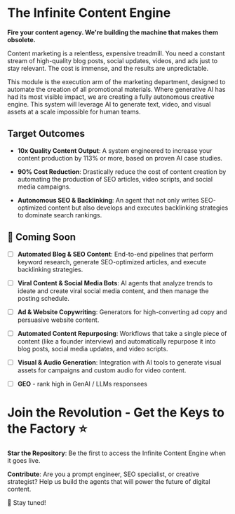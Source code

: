 # The Infinite Content Engine

**Fire your content agency. We're building the machine that makes them obsolete.**

Content marketing is a relentless, expensive treadmill. You need a constant stream of high-quality blog posts, social updates, videos, and ads just to stay relevant. The cost is immense, and the results are unpredictable.

This module is the execution arm of the marketing department, designed to automate the creation of all promotional materials. Where generative AI has had its most visible impact, we are creating a fully autonomous creative engine. This system will leverage AI to generate text, video, and visual assets at a scale impossible for human teams.

## Target Outcomes

- **10x Quality Content Output**: A system engineered to increase your content production by 113% or more, based on proven AI case studies.

- **90% Cost Reduction**: Drastically reduce the cost of content creation by automating the production of SEO articles, video scripts, and social media campaigns.

- **Autonomous SEO & Backlinking**: An agent that not only writes SEO-optimized content but also develops and executes backlinking strategies to dominate search rankings.

## 🚧 Coming Soon

- [ ] **Automated Blog & SEO Content**: End-to-end pipelines that perform keyword research, generate SEO-optimized articles, and execute backlinking strategies.

- [ ] **Viral Content & Social Media Bots**: AI agents that analyze trends to ideate and create viral social media content, and then manage the posting schedule.

- [ ] **Ad & Website Copywriting**: Generators for high-converting ad copy and persuasive website content.

- [ ] **Automated Content Repurposing**: Workflows that take a single piece of content (like a founder interview) and automatically repurpose it into blog posts, social media updates, and video scripts.

- [ ] **Visual & Audio Generation**: Integration with AI tools to generate visual assets for campaigns and custom audio for video content.

- [ ] **GEO** - rank high in GenAI / LLMs responsees

# Join the Revolution - Get the Keys to the Factory ⭐

**Star the Repository**: Be the first to access the Infinite Content Engine when it goes live.

**Contribute**: Are you a prompt engineer, SEO specialist, or creative strategist? Help us build the agents that will power the future of digital content.

👀 Stay tuned!
